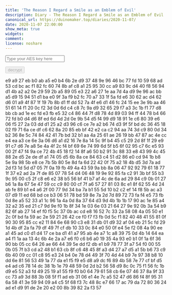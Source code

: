 ```yaml
---
title: 'The Reason I Regard a Smile as an Emblem of Evil'
description: Diary - The Reason I Regard a Smile as an Emblem of Evil
canonical_url: https://duinomaker.top/diaries/2020-11-07/
date: 2020-11-07 22:00:00
show_meta: true
widgets:
comment:
license: noshare
---
```


<script async src="https://server.duinomaker.top/blog/assets/crypto-js.min.js" defer></script>
<script src="https://server.duinomaker.top/blog/assets/decrypt.js" defer></script>
<div class="field has-addons">
<p class="control has-icons-left">
    <input id="password" class="input" type="password" maxlength="16" placeholder="Type your AES key here" digest="2572977a70cf5c61a4501befef8aaf70b1f4c17ae1677a98b1163cd34788596c">
    <span class="icon is-small is-left">
        <i id="input-bar-icon" class="fas fa-lock"></i>
    </span>
</p>
<p class="control">
    <button id="decrypt" class="button" onclick="decryptAll()" disabled>decrypt</button>
</p>
</div>

<span class="encrypted" iv="RStOvA81QuhllfeO">e9 a9 27 eb b0 ab a5 e0 b4 6b 2e d9 37 48 9e 96 46 bc 77 fd 10 59 68 ad 53 cd bc ac f1 82 fc 60 74 8b af c8 a1 25 95 30 cc a9 83 9c d4 40 f8 56 94 d1 4b a2 a2 0e 29 59 2b a5 89 05 e3 22 a6 27 1e aa 7d 4a d9 9e 96 ac bb a5 d9 15 94 51 d1 ba e0 9f 3a f9 b2 fc 70 a7 33 1f 5a fd e6 30 62 ac d4 62 d6 01 a9 4f 87 1f 19 7b 8b d1 ff dd 52 7a 4f e6 d1 46 fc 24 15 ee 3e 9b aa 46 51 61 14 f1 20 0c f2 3d 0d 6d c4 c8 7c 9a d9 32 65 29 f7 a3 3c 1b f1 77 d8 bb cb ad 1e ec fd e3 fb e5 32 c4 86 44 7f d8 78 4d 89 03 94 ff 44 78 b4 66 72 fd b0 d4 d6 8f ed 6d 4d 2d 0e 9b 54 d5 f4 99 d9 18 91 1e c6 80 39 e6 06 f5 27 2a 03 dd d1 25 a2 d3 96 c6 ce 7e a2 b6 74 d3 9f 5f bd dc 36 45 18 02 f9 71 6a ce df c6 62 8a 20 85 eb bf 42 e2 ca c2 94 aa 74 3d c9 80 0d 34 b2 36 8e 5c 74 84 42 41 7b bd 32 b1 aa 4a 25 61 ae 26 19 bb 47 87 ac 4e cc e4 ea a3 ce 6e 3a 06 d6 a1 d2 16 7e 8a 14 5c 9f b4 45 c5 29 2d 8f 1f 29 e9 91 c7 d6 7e a8 5e 4a 4f 2c f4 bf 69 6e 74 99 6d 5f b5 6f 02 95 c7 6c e5 93 00 2f 47 f4 9a ce 72 4b 45 18 f2 14 8f a6 50 b2 91 3c 88 33 e8 43 99 4c 45 88 2e d5 2e de df a1 74 05 d5 6b 8a ce 84 63 c4 51 d2 86 e0 cd 94 1b b8 5e 9a 98 5b e8 ce 7b 5b 80 5e 8d fa 6d 22 42 0f 75 a2 18 4b d5 3d 7a ad 2d f3 1d 5d d7 05 7f 0a 19 fb 49 4a 43 59 9a bb 8a 06 47 92 92 79 61 18 77 1f 37 e2 ad 2a 7f de 85 07 78 54 d4 06 48 19 9e 92 85 fa c2 91 3b bf 55 b3 9c 95 00 c5 2f c8 e6 e2 38 b5 56 bf 41 b7 af 4c de 6a ad 29 84 c9 0b 01 27 b6 1a 8a 67 5e 47 59 cc c9 80 00 cf 7f a6 57 27 81 03 8c e1 8f 62 55 4d 24 ab fe 89 b1 e4 a6 2f 00 77 9d 34 ba 7a b1 55 5d 10 b2 c2 ef 14 f8 5b ac a3 07 d9 11 ed 68 bd ce b3 06 51 78 bd 59 8e 7a 2d 7d 89 72 73 fa f4 e5 73 fb 0d 8e a5 52 33 a1 1c 96 1a 4a 0d 8a 37 64 d3 9d 4b 1b 1b 17 90 ac 1e 85 a4 32 a2 35 ed 21 c7 9d 9e f0 1b 8f 34 1e 03 6e 03 21 64 27 9e 92 0b 3a 54 b9 82 6f ab 27 14 ef f0 f5 5c 37 0b ac cd e8 16 52 7c 33 2a 58 08 4a 05 50 e1 2c 0f bd fa 59 ac 2e 59 21 26 42 ce f0 f7 f3 fb 0d 5c f1 82 40 48 41 55 81 0f 90 30 95 85 cc e2 11 84 6e 68 90 c3 e8 31 db 01 d9 32 af 04 eb 21 5c fd 29 1d 4b df 2a fa 79 df 49 7f cf db 10 33 0c 84 e0 50 0f e4 5e f2 08 4a 90 ee a1 45 ad c0 d1 d4 17 ce ba d1 41 a7 95 ab 4e a7 1c a8 39 75 0d 4b 14 64 ea a4 f1 1a aa 13 4c 6b 4e 2a a7 e6 f0 c6 b6 a0 19 35 4a 93 e0 b1 0f 1a 6f 36 90 bb 05 cc 64 26 ae 66 44 39 5e dd f2 db e1 b9 78 77 3f a7 54 f0 00 55 0b 05 7f b3 cd a2 48 b1 63 cb 8f c6 48 45 8f a3 d4 27 a7 d5 a1 5b b6 73 c9 6b 40 09 cc 01 c8 95 e3 24 b4 0e 78 d4 49 3f 70 4d 44 b9 7e 97 38 b8 10 dd 6e 81 56 53 49 1a 77 da e1 f5 f9 e5 d8 a9 dc f6 89 4b 58 7e 77 cf bf d5 e4 ad c6 78 14 dc 38 1b 1e 79 48 59 0d 2d b2 56 58 d9 8c 0c 75 f1 56 fc 1b d9 e5 52 a3 fd 49 25 19 a1 55 f9 f0 b0 64 79 61 58 cb 6e 07 46 37 8a 9f 33 cc 73 a9 3d 88 3b 08 5f f1 ad eb 31 06 e1 4e 7c a5 52 47 d6 86 f4 8f 95 31 6a 58 41 3e 59 94 09 a4 c5 5f 68 f3 7c 48 8c e7 66 17 ac 79 da 72 80 36 24 ad e1 d9 91 de 2e 20 e2 00 8b 39 82 2a f3 57</span>